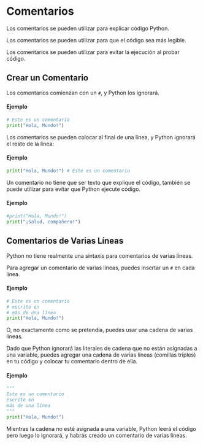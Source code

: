 # Comentarios

Los comentarios se pueden utilizar para explicar código Python.

Los comentarios se pueden utilizar para que el código sea más legible.

Los comentarios se pueden utilizar para evitar la ejecución al probar código.

## Crear un Comentario

Los comentarios comienzan con un `#`, y Python los ignorará.

#### Ejemplo

```python
# Este es un comentario
print("Hola, Mundo!")
```

Los comentarios se pueden colocar al final de una línea, y Python ignorará el resto de la línea:

#### Ejemplo

```python
print("Hola, Mundo!") # Este es un comentario
```

Un comentario no tiene que ser texto que explique el código, también se puede utilizar para evitar que Python ejecute código.

#### Ejemplo

```python
#print("Hola, Mundo!")
print("¡Salud, compañero!")
```

## Comentarios de Varias Líneas

Python no tiene realmente una sintaxis para comentarios de varias líneas.

Para agregar un comentario de varias líneas, puedes insertar un `#` en cada línea.

#### Ejemplo

```python
# Este es un comentario
# escrito en
# más de una línea
print("Hola, Mundo!")
```

O, no exactamente como se pretendía, puedes usar una cadena de varias líneas.

Dado que Python ignorará las literales de cadena que no están asignadas a una variable, puedes agregar una cadena de varias líneas (comillas triples) en tu código y colocar tu comentario dentro de ella.

#### Ejemplo

```python
"""
Este es un comentario
escrito en
más de una línea
"""
print("Hola, Mundo!")
```

Mientras la cadena no esté asignada a una variable, Python leerá el código pero luego lo ignorará, y habrás creado un comentario de varias líneas.
